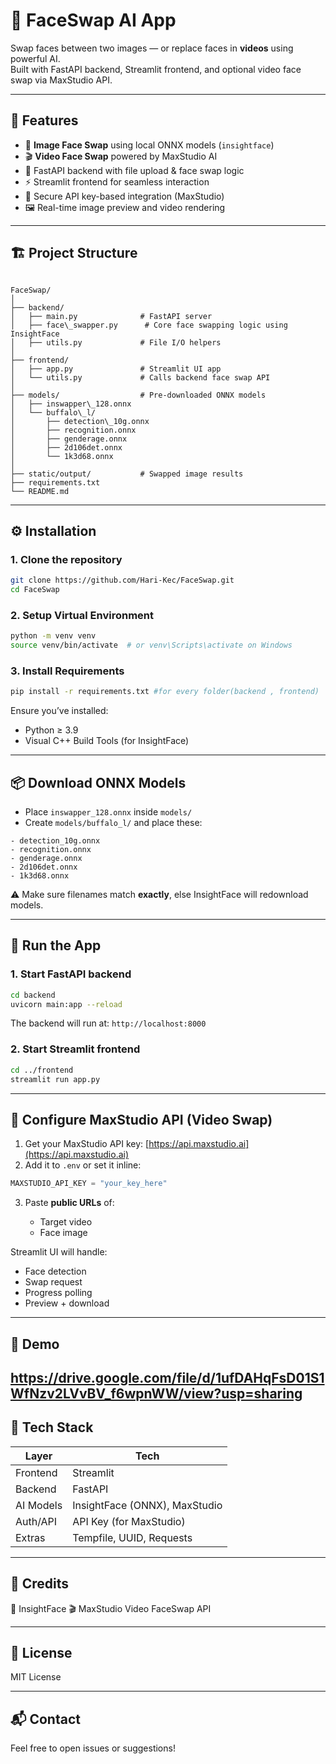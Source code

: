 

# 🧠 FaceSwap AI App

Swap faces between two images — or replace faces in **videos** using powerful AI.  
Built with FastAPI backend, Streamlit frontend, and optional video face swap via MaxStudio API.

---

## 🚀 Features

- 🔁 **Image Face Swap** using local ONNX models (`insightface`)
- 🎬 **Video Face Swap** powered by MaxStudio AI
- 🧠 FastAPI backend with file upload & face swap logic
- ⚡ Streamlit frontend for seamless interaction
- 🔐 Secure API key-based integration (MaxStudio)
- 🖼️ Real-time image preview and video rendering

---

## 🏗️ Project Structure

```

FaceSwap/
│
├── backend/
│   ├── main.py              # FastAPI server
│   ├── face\_swapper.py      # Core face swapping logic using InsightFace
│   ├── utils.py             # File I/O helpers
│
├── frontend/
│   ├── app.py               # Streamlit UI app
│   └── utils.py             # Calls backend face swap API
│
├── models/                  # Pre-downloaded ONNX models
│   ├── inswapper\_128.onnx
│   └── buffalo\_l/
│       ├── detection\_10g.onnx
│       ├── recognition.onnx
│       ├── genderage.onnx
│       ├── 2d106det.onnx
│       └── 1k3d68.onnx
│
├── static/output/           # Swapped image results
├── requirements.txt
└── README.md

````

---

## ⚙️ Installation

### 1. Clone the repository

```bash
git clone https://github.com/Hari-Kec/FaceSwap.git
cd FaceSwap
````

### 2. Setup Virtual Environment

```bash
python -m venv venv
source venv/bin/activate  # or venv\Scripts\activate on Windows
```

### 3. Install Requirements

```bash
pip install -r requirements.txt #for every folder(backend , frontend)
```

Ensure you’ve installed:

* Python ≥ 3.9
* Visual C++ Build Tools (for InsightFace)

---

## 📦 Download ONNX Models

* Place `inswapper_128.onnx` inside `models/`
* Create `models/buffalo_l/` and place these:

```text
- detection_10g.onnx
- recognition.onnx
- genderage.onnx
- 2d106det.onnx
- 1k3d68.onnx
```

⚠️ Make sure filenames match **exactly**, else InsightFace will redownload models.

---

## 🚀 Run the App

### 1. Start FastAPI backend

```bash
cd backend
uvicorn main:app --reload
```

The backend will run at: `http://localhost:8000`

### 2. Start Streamlit frontend

```bash
cd ../frontend
streamlit run app.py
```

---

## 🔐 Configure MaxStudio API (Video Swap)

1. Get your MaxStudio API key: [https://api.maxstudio.ai](https://api.maxstudio.ai)
2. Add it to `.env` or set it inline:

```python
MAXSTUDIO_API_KEY = "your_key_here"
```

3. Paste **public URLs** of:

   * Target video
   * Face image

Streamlit UI will handle:

* Face detection
* Swap request
* Progress polling
* Preview + download

---

## 📸 Demo

https://drive.google.com/file/d/1ufDAHqFsD01S1WfNzv2LVvBV_f6wpnWW/view?usp=sharing
---

## 🧠 Tech Stack

| Layer     | Tech                          |
| --------- | ----------------------------- |
| Frontend  | Streamlit                     |
| Backend   | FastAPI                       |
| AI Models | InsightFace (ONNX), MaxStudio |
| Auth/API  | API Key (for MaxStudio)       |
| Extras    | Tempfile, UUID, Requests      |

---

## 🙌 Credits

🤖 InsightFace
🎬 MaxStudio Video FaceSwap API

---
## 📄 License

MIT License

---

## 📬 Contact

Feel free to open issues or suggestions!


